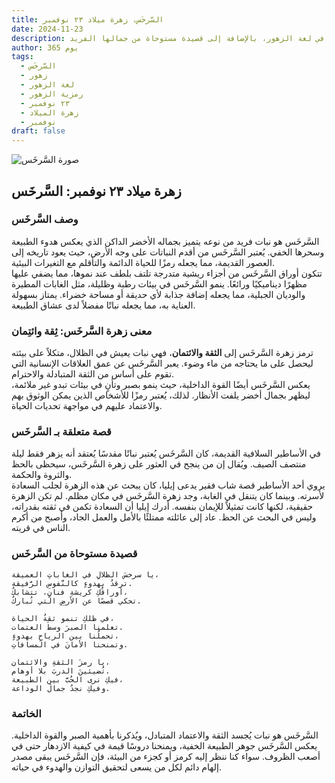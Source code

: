 ```yaml
---
title: السَّرخَس، زهرة ميلاد ٢٣ نوفمبر
date: 2024-11-23
description: السَّرخَس، الزهرة التي تمثل ٢٣ نوفمبر، ترمز إلى ثِقة وائتِمان. اكتشف معنا قصتها المذهلة ومعانيها العميقة في لغة الزهور، بالإضافة إلى قصيدة مستوحاة من جمالها الفريد.
author: 365 يوم
tags:
  - السَّرخَس
  - زهور
  - لغة الزهور
  - رمزية الزهور
  - ٢٣ نوفمبر
  - زهرة الميلاد
  - نوفمبر
draft: false
---
```


![صورة السَّرخَس](https://cdn.pixabay.com/photo/2016/10/04/02/40/fern-1713409_640.jpg#center)

## زهرة ميلاد ٢٣ نوفمبر: السَّرخَس

### وصف السَّرخَس

السَّرخَس هو نبات فريد من نوعه يتميز بجماله الأخضر الداكن الذي يعكس هدوء الطبيعة وسحرها الخفي. يُعتبر السَّرخَس من أقدم النباتات على وجه الأرض، حيث يعود تاريخه إلى العصور القديمة، مما يجعله رمزًا للحياة الدائمة والتأقلم مع التغيرات البيئية.  
تتكون أوراق السَّرخَس من أجزاء ريشية متدرجة تلتف بلطف عند نموها، مما يضفي عليها مظهرًا ديناميكيًا ورائعًا. ينمو السَّرخَس في بيئات رطبة وظليلة، مثل الغابات المطيرة والوديان الجبلية، مما يجعله إضافة جذابة لأي حديقة أو مساحة خضراء. يمتاز بسهولة العناية به، مما يجعله نباتًا مفضلاً لدى عشاق الطبيعة.

### معنى زهرة السَّرخَس: ثِقة وائتِمان

ترمز زهرة السَّرخَس إلى **الثقة والائتمان**، فهي نبات يعيش في الظلال، متكلاً على بيئته ليحصل على ما يحتاجه من ماء وضوء. يعبر السَّرخَس عن عمق العلاقات الإنسانية التي تقوم على أساس من الثقة المتبادلة والاحترام.  
يعكس السَّرخَس أيضًا القوة الداخلية، حيث ينمو بصبر وتأنٍ في بيئات تبدو غير ملائمة، ليظهر بجمال أخضر يلفت الأنظار. لذلك، يُعتبر رمزًا للأشخاص الذين يمكن الوثوق بهم والاعتماد عليهم في مواجهة تحديات الحياة.

### قصة متعلقة بـ السَّرخَس

في الأساطير السلافية القديمة، كان السَّرخَس يُعتبر نباتًا مقدسًا يُعتقد أنه يزهر فقط ليلة منتصف الصيف. ويُقال إن من ينجح في العثور على زهرة السَّرخَس، سيحظى بالحظ والثروة والحكمة.  
يروي أحد الأساطير قصة شاب فقير يدعى إيليا، كان يبحث عن هذه الزهرة لجلب السعادة لأسرته. وبينما كان يتنقل في الغابة، وجد زهرة السَّرخَس في مكان مظلم. لم تكن الزهرة حقيقية، لكنها كانت تمثيلاً للإيمان بنفسه. أدرك إيليا أن السعادة تكمن في ثقته بقدراته، وليس في البحث عن الحظ. عاد إلى عائلته ممتلئًا بالأمل والعمل الجاد، وأصبح من أكرم الناس في قريته.

### قصيدة مستوحاة من السَّرخَس

```
يا سرخسَ الظلالِ في الغاباتِ العميقة،  
ترقدُ بهدوءٍ كالنَّفوسِ الرَّفيقة.  
أوراقُكِ كريشةِ فنانٍ، تتشابكُ،  
تحكي قصصًا عن الأرضِ التي تُباركُ.  

في ظلكِ تنمو ثقةُ الحياة،  
تعلمنا الصبرَ وسطَ العتمات.  
تحملُنا بين الرياحِ بهدوءٍ،  
وتمنحنا الأمانَ في المسافاتِ.  

يا رمزَ الثقةِ والائتمان،  
تُضيئينَ الدربَ بلا أوهام.  
فيكِ نرى الحُبَّ بين الطبيعة،  
وفيكِ نجدُ جمالَ الوداعة.  
```

### الخاتمة

السَّرخَس هو نبات يُجسد الثقة والاعتماد المتبادل، ويُذكرنا بأهمية الصبر والقوة الداخلية. يعكس السَّرخَس جوهر الطبيعة الخفية، ويمنحنا دروسًا قيمة في كيفية الازدهار حتى في أصعب الظروف. سواء كنا ننظر إليه كرمز أو كجزء من البيئة، فإن السَّرخَس يبقى مصدر إلهام دائم لكل من يسعى لتحقيق التوازن والهدوء في حياته.